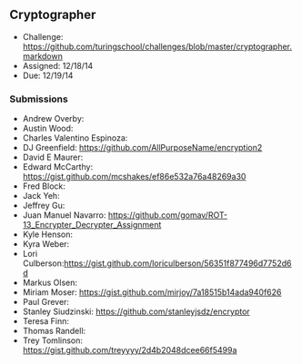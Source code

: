 ## Cryptographer

* Challenge: https://github.com/turingschool/challenges/blob/master/cryptographer.markdown
* Assigned: 12/18/14
* Due: 12/19/14

### Submissions

* Andrew Overby:
* Austin Wood:
* Charles Valentino Espinoza:
* DJ Greenfield: https://github.com/AllPurposeName/encryption2
* David E Maurer:
* Edward McCarthy: https://gist.github.com/mcshakes/ef86e532a76a48269a30
* Fred Block:
* Jack Yeh:
* Jeffrey Gu:
* Juan Manuel Navarro: https://github.com/gomav/ROT-13_Encrypter_Decrypter_Assignment
* Kyle Henson:
* Kyra Weber:
* Lori Culberson:https://gist.github.com/loriculberson/56351f877496d7752d6d
* Markus Olsen:
* Miriam Moser: https://gist.github.com/mirjoy/7a18515b14ada940f626  
* Paul Grever:
* Stanley Siudzinski: https://github.com/stanleyjsdz/encryptor
* Teresa Finn:
* Thomas Randell:
* Trey Tomlinson: https://gist.github.com/treyyyy/2d4b2048dcee66f5499a
